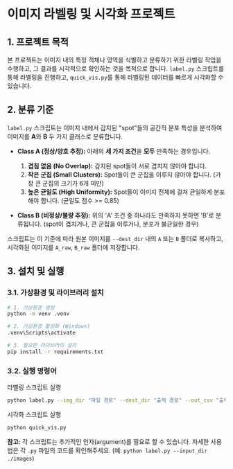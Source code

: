 # 이미지 라벨링 및 시각화 프로젝트

## 1. 프로젝트 목적

본 프로젝트는 이미지 내의 특정 객체나 영역을 식별하고 분류하기 위한 라벨링 작업을 수행하고, 그 결과를 시각적으로 확인하는 것을 목적으로 합니다. `label.py` 스크립트를 통해 라벨링을 진행하고, `quick_vis.py`를 통해 라벨링된 데이터를 빠르게 시각화할 수 있습니다.

## 2. 분류 기준

`label.py` 스크립트는 이미지 내에서 감지된 "spot"들의 공간적 분포 특성을 분석하여 이미지를 **A**와 **B** 두 가지 클래스로 분류합니다.

-   **Class A (정상/양호 추정):** 아래의 **세 가지 조건**을 **모두** 만족하는 경우입니다.
    1.  **겹침 없음 (No Overlap):** 감지된 spot들이 서로 겹치지 않아야 합니다.
    2.  **작은 군집 (Small Clusters):** Spot들이 큰 군집을 이루지 않아야 합니다. (가장 큰 군집의 크기가 6개 미만)
    3.  **높은 균일도 (High Uniformity):** Spot들이 이미지 전체에 걸쳐 균일하게 분포해야 합니다. (균일도 점수 >= 0.85)

-   **Class B (비정상/불량 추정):** 위의 'A' 조건 중 하나라도 만족하지 못하면 'B'로 분류됩니다. (spot이 겹치거나, 큰 군집을 이루거나, 분포가 불균일한 경우)

스크립트는 이 기준에 따라 원본 이미지를 `--dest_dir` 내의 `A` 또는 `B` 폴더로 복사하고, 시각화된 이미지를 `A_raw`, `B_raw` 폴더에 저장합니다.

## 3. 설치 및 실행

### 3.1. 가상환경 및 라이브러리 설치

```bash
# 1. 가상환경 생성
python -m venv .venv

# 2. 가상환경 활성화 (Windows)
.venv\Scripts\activate

# 3. 필요한 라이브러리 설치
pip install -r requirements.txt
```

### 3.2. 실행 명령어

라벨링 스크립트 실행
```bash
python label.py --img_dir "파일 경로" --dest_dir "출력 경로" --out_csv "출력 경로\result.csv"
```

시각화 스크립트 실행
```bash
python quick_vis.py
```

**참고:** 각 스크립트는 추가적인 인자(argument)를 필요로 할 수 있습니다. 자세한 사용법은 각 `.py` 파일의 코드를 확인해주세요. (예: `python label.py --input_dir ./images`)
